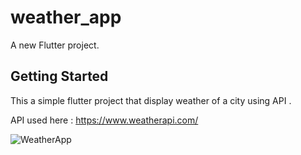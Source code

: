 # weather_app

A new Flutter project.

## Getting Started

This a simple flutter project that display weather of a city using API .

API used here :  https://www.weatherapi.com/

![WeatherApp](https://github.com/Ahmeddsanad/weather_app/assets/100171203/d160da11-f694-4ef8-973b-d974f4839c49)

